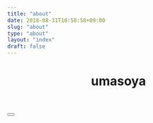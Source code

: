 ```yaml
---
title: "about"
date: 2018-08-31T16:58:58+09:00
slug: "about"
type: "about"
layout: "index"
draft: false
---
```


<header class="about-header">
    <div id="user_icon"><i class="fas fa-10x fa-user-circle"></i></div>
    <h1 id="user_name">umasoya</h1>
</header>
<div class="icons">
    <a href="https://github.com/umasoya/" target="_brank">
        <i class="fab fa-github"></i>
    </a>
    <a href="https://twitter.com/zomqyqzvto" target="_brank">
        <i class="fab fa-twitter"></i>
    </a>
    <button type="button" id="nintendo-switch" class="btn" data-clipboard-text="text copy" title="text copy">
        <i class="fab fa-nintendo-switch"></i>
    </button>
</div>
